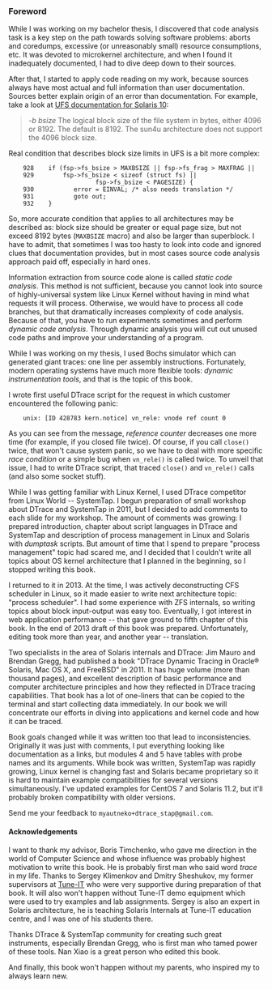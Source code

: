 ### Foreword

While I was working on my bachelor thesis, I discovered that code analysis task is a key step on the path towards solving software problems: aborts and coredumps, excessive (or unreasonably small) resource consumptions, etc. It was devoted to microkernel architecture, and when I found it inadequately documented, I had to dive deep down to their sources.

After that, I started to apply code reading on my work, because sources always have most actual and full information than user documentation. Sources better explain origin of an error than documentation. For example, take a look at [UFS documentation for Solaris 10](http://docs.oracle.com/cd/E23823_01/html/816-5166/newfs-1m.html):

> _-b bsize_
	The logical block size of the file system in bytes, either 4096 or 8192. The default is 8192. 	The sun4u architecture does not support the 4096 block size.

Real condition that describes block size limits in UFS is a bit more complex:

```
	928    if (fsp->fs_bsize > MAXBSIZE || fsp->fs_frag > MAXFRAG ||
	929        fsp->fs_bsize < sizeof (struct fs) || 
						fsp->fs_bsize < PAGESIZE) {
	930           error = EINVAL; /* also needs translation */
	931           goto out;
	932    }
```

[](http://fxr.watson.org/fxr/source/common/fs/ufs/ufs_vfsops.c?v=OPENSOLARIS#L928)

So, more accurate condition that applies to all architectures may be described as: block size should be greater or equal page size, but not exceed 8192 bytes (`MAXBSIZE` macro) and also be larger than superblock. I have to admit, that sometimes I was too hasty to look into code and ignored clues that documentation provides, but in most cases source code analysis approach paid off, especially in hard ones. 

Information extraction from source code alone is called _static code analysis_. This method is not sufficient, because you cannot look into source of highly-universal system like Linux Kernel without having in mind what requests it will process. Otherwise, we would have to process all code branches, but that dramatically increases complexity of code analysis. Because of that, you have to run experiments sometimes and perform _dynamic code analysis_. Through dynamic analysis you will cut out unused code paths and improve your understanding of a program.

While I was working on my thesis, I used Bochs simulator which can generated giant traces: one line per assembly instructions. Fortunately, modern operating systems have much more flexible tools: _dynamic instrumentation tools_, and that is the topic of this book. 

I wrote first useful DTrace script for the request in which customer encountered the following panic:

```
	unix: [ID 428783 kern.notice] vn_rele: vnode ref count 0
```

As you can see from the message, _reference counter_ decreases one more time (for example, if you closed file twice). Of course, if you call `close()` twice, that won't cause system panic, so we have to deal with more specific _race condition_ or a simple bug when `vn_rele()` is called twice. To unveil that issue, I had to write DTrace script, that traced `close()` and `vn_rele()` calls (and also some socket stuff).

While I was getting familiar with Linux Kernel, I used DTrace competitor from Linux World -- SystemTap. I begun preparation of small workshop about DTrace and SystemTap in 2011, but I decided to add comments to each slide for my workshop. The amount of comments was growing: I prepared introduction, chapter about script languages in DTrace and SystemTap and description of process management in Linux and Solaris with _dumptask_ scripts. But amount of time that I spend to prepare "process management" topic had scared me, and I decided that I couldn't write all topics about OS kernel architecture that I planned in the beginning, so I stopped writing this book.

I returned to it in 2013. At the time, I was actively deconstructing CFS scheduler in Linux, so it made easier to write next architecture topic: "process scheduler". I had some experience with ZFS internals, so writing topics about block input-output was easy too. Eventually, I got interest in web application performance -- that gave ground to fifth chapter of this book. In the end of 2013 draft of this book was prepared. Unfortunately, editing took more than year, and another year -- translation. 

Two specialists in the area of Solaris internals and DTrace: Jim Mauro and Brendan Gregg, had published a book "DTrace Dynamic Tracing in Oracle® Solaris, Mac OS X, and FreeBSD" in 2011. It has huge volume (more than thousand pages), and excellent description of basic performance and computer architecture principles and how they reflected in DTrace tracing capabilities. That book has a lot of one-liners that can be copied to the terminal and start collecting data immediately. In our book we will concentrate our efforts in diving into applications and kernel code and how it can be traced.

Book goals changed while it was written too that lead to inconsistencies. Originally it was just with comments, I put everything looking like documentation as a links, but modules 4 and 5 have tables with probe names and its arguments. While book was written, SystemTap was rapidly growing, Linux kernel is changing fast and Solaris became proprietary so it is hard to maintain example compatibilities for several versions simultaneously. I've updated examples for CentOS 7 and Solaris 11.2, but it'll probably broken compatibility with older versions.

Send me your feedback to `myautneko+dtrace_stap@gmail.com`.

#### Acknowledgements 

I want to thank my advisor, Boris Timchenko, who gave me direction in the world of Computer Science and whose influence was probably highest motivation to write this book. He is probably first man who said word _trace_ in my life. Thanks to Sergey Klimenkov and Dmitry Sheshukov, my former supervisors at [Tune-IT](http://www.tune-it.ru/en) who were very supportive during preparation of that book. It will also won't happen without Tune-IT demo equipment which were used to try examples and lab assignments. Sergey is also an expert in Solaris architecture, he is teaching Solaris Internals at Tune-IT education centre, and I was one of his students there.

Thanks DTrace & SystemTap community for creating such great instruments, especially Brendan Gregg, who is first man who tamed power of these tools. Nan Xiao is a great person who edited this book. 

And finally, this book won't happen without my parents, who inspired my to always learn new. 
